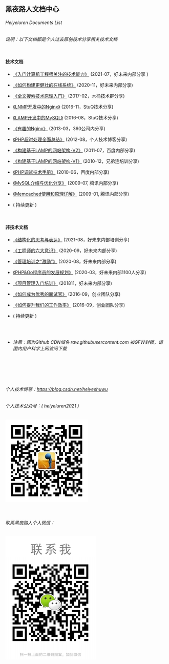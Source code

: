 ## 黑夜路人文档中心

###### Heiyeluren Documents List


*说明：以下文档都是个人过去原创技术分享相关技术文档*


<br />

#### 技术文档

- [《入门计算机工程师关注的技术能力》](https://github.com/heiyeluren/docs/raw/master/files/入门计算机工程师关注的技术能力_heiyeluren_20210721.pptx)  (2021-07，好未来内部分享 )

- [《如何构建更健壮的在线系统》](https://github.com/heiyeluren/docs/raw/master/files/如何构建更健壮的在线系统_heiyeluren_202011.pptx)  (2020-11，好未来内部分享)

- [《全文搜索技术原理入门》](https://github.com/heiyeluren/docs/raw/master/files/全文搜索技术原理入门_heiyeluren_20170222.pptx)  (2017-02，木桶技术群分享)

- [《LNMP开发中的Nginx》](https://github.com/heiyeluren/docs/raw/master/files/LNMP开发中的Nginx_heiyeluren_20161130.pptx)  (2016-11，StuQ技术分享)

- [《LAMP开发中的MySQL》](https://github.com/heiyeluren/docs/raw/master/files/LAMP开发中的MySQL_heiyeluren_20160817.pptx)  (2016-08，StuQ技术分享)

- [《有趣的Nginx》](https://github.com/heiyeluren/docs/raw/master/files/有趣的Nginx_heiyeluren_20130315.ppt)  (2013-03，360公司内分享)

- [《PHP超时处理全面总结》](https://github.com/heiyeluren/docs/raw/master/files/PHP超时处理全面总结_heiyeluren_20120808.pdf)  (2012-08，个人技术博客分享)

- [《构建基于LAMP的网站架构-V2》](https://github.com/heiyeluren/docs/raw/master/files/构建基于LAMP的网站架构-V2_heiyeluren_20110702.pptx)  (2011-07，百度内部分享)

- [《构建基于LAMP的网站架构-V1》](https://github.com/heiyeluren/docs/raw/master/files/构建基于LAMP的网站架构-V1_heiyeluren_20101219.pptx)  (2010-12，兄弟连培训分享)

- [《PHP调试技术手册》](https://github.com/heiyeluren/docs/raw/master/files/PHP调试技术手册_heiyeluren_20100613.pdf)  (2010-06，百度内部分享)

- [《MySQL介绍与优化分享》](https://github.com/heiyeluren/docs/raw/master/files/MySQL介绍与优化分享_heiyeluren_200907.pdf)  (2009-07, 腾讯内部分享)

- [《Memcached使用和原理详解》](https://github.com/heiyeluren/docs/raw/master/files/Memcached使用和原理详解_heiyeluren_200901.pdf)  (2009-01, 腾讯内部分享)


-  ( 持续更新 )

<br />

#### 非技术文档

- [《结构化的思考与表达》](https://github.com/heiyeluren/docs/raw/master/files/结构化的思考与表达_heiyeluren_202108.pdf)  (2021-08，好未来内部培训分享)

- [《工程师的六大意识》](https://github.com/heiyeluren/docs/raw/master/files/工程师的六大意识_heiyeluren_20200927.pptx)  (2020-09，好未来内部分享)

- [《管理培训之“激励”》](https://github.com/heiyeluren/docs/raw/master/files/管理培训之“激励”_heiyeluren_20200808.pptx)  (2020-08，好未来内部分享)

- [《PHP&Go程序员的发展规划》](https://github.com/heiyeluren/docs/raw/master/files/PHP&Go程序员的发展规划_heiyeluren_202003.pptx)  (2020-03，好未来内部1100人分享)

- [《项目管理入门培训》](https://github.com/heiyeluren/docs/raw/master/files/项目管理入门培训_heiyeluren_201811.pptx)  (201811，好未来内部分享)

- [《如何成为优秀的面试官》](https://github.com/heiyeluren/docs/raw/master/files/如何成为优秀的面试官_heiyeluren_20160903.pptx)  (2016-09，创业团队分享)

- [《如何提升我们的工作效率》](https://github.com/heiyeluren/docs/raw/master/files/如何提升我们的工作效率_heiyeluren_20160903.pptx)  (2016-09，创业团队分享)


-  ( 持续更新 )


<br />
<br />


- *注意：因为Github CDN域名 raw.githubusercontent.com 被GFW封锁，请国内用户科学上网访问下载*


<br />

#

<br />

###### 个人技术博客：https://blog.csdn.net/heiyeshuwu

###### 个人技术公众号：( heiyeluren2021 )
![image](https://raw.githubusercontent.com/heiyeluren/docs/master/imgs/heiyeluren-wx-public-account.jpg)

<br />

###### 联系黑夜路人个人微信：
![image](https://raw.githubusercontent.com/heiyeluren/docs/master/imgs/heiyeluren-wx-prive-account.png)

